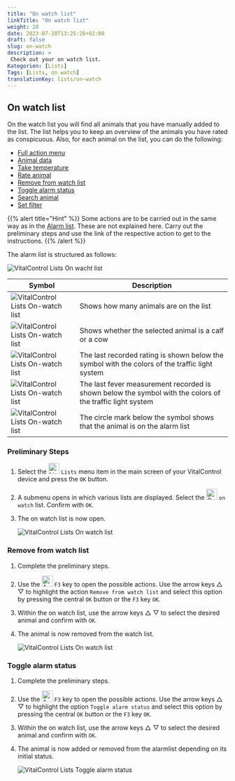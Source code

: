 ```yaml
---
title: "On watch list"
linkTitle: "On watch list"
weight: 20
date: 2023-07-28T13:25:28+02:00
draft: false
slug: on-watch
description: >
 Check out your on watch list.
Kategorien: [Lists]
Tags: [Lists, on watch]
translationKey: lists/on-watch
---
```

## On watch list

On the watch list you will find all animals that you have manually added to the list. The list helps you to keep an overview of the animals you have rated as conspicuous. Also, for each animal on the list, you can do the following:

- [Full action menu](../alarm/#full-action-menu)
- [Animal data](../alarm/#animal-data)
- [Take temperature](../alarm/#take-temperature)
- [Rate animal](../alarm/#rate-animal)
- [Remove from watch list](#remove-from-watch-list)
- [Toggle alarm status](#toggle-alarm-status)
- [Search animal](../alarm/#search-animal)
- [Set filter](../alarm/#set-filter)

{{% alert title="Hint" %}}
Some actions are to be carried out in the same way as in the [Alarm list](../alarm). These are not explained here. Carry out the preliminary steps and use the link of the respective action to get to the instructions.
{{% /alert %}}

The alarm list is structured as follows:

   ![VitalControl Lists On wacht list](../images/onwatchstructure.png "Structure of the on watch list")

|Symbol   | Description
|-------  |----
   ![VitalControl Lists On-watch list](../images/kopf.png "Head") | Shows how many animals are on the list
| ![VitalControl Lists On-watch list](../images/kopf2.png "ID") | Shows whether the selected animal is a calf or a cow
| ![VitalControl Lists On-watch list](../images/auge.png "Rating") | The last recorded rating is shown below the symbol with the colors of the traffic light system
|![VitalControl Lists On-watch list](../images/thermometer.png "Thermometer") | The last fever measurement recorded is shown below the symbol with the colors of the traffic light system
|![VitalControl Lists On-watch list](../images/alarm2.png "Alarm") | The circle mark below the symbol shows that the animal is on the alarm list

### Preliminary Steps

1. Select the <img src="/icons/listen.svg" width="25" align="bottom" alt="Lists" /> `Lists` menu item in the main screen of your VitalControl device and press the `OK` button.

2. A submenu opens in which various lists are displayed. Select the <img src="/icons/onwatch.svg" width="25" align="bottom" alt="On-Watch" /> `on watch` list. Confirm with `OK`.

3. The on watch list is now open.

   ![VitalControl Lists On watch list](../images/firststeps2.png "Preliminary Steps")

### Remove from watch list

1. Complete the preliminary steps.

2. Use the <img src="/icons/animalhistorysettings.svg" width="25" align="bottom" alt="Actions" /> `F3` key to open the possible actions. Use the arrow keys △ ▽ to highlight the action `Remove from watch list` and select this option by pressing the central `OK` button or the `F3` key `OK`.

3. Within the on watch list, use the arrow keys △ ▽ to select the desired animal and confirm with `OK`.

4. The animal is now removed from the watch list.

   ![VitalControl Lists On watch list](../images/remove.png "Remove from watch list")

### Toggle alarm status

1. Complete the preliminary steps.

2. Use the <img src="/icons/animalhistorysettings.svg" width="25" align="bottom" alt="Actions" /> `F3` key to open the possible actions. Use the arrow keys △ ▽ to highlight the option `Toggle alarm status` and select this option by pressing the central `OK` button or the `F3` key `OK`.

3. Within the on watch list, use the arrow keys △ ▽ to select the desired animal and confirm with `OK`.

4. The animal is now added or removed from the alarmlist depending on its initial status.

   ![VitalControl Lists Toggle alarm status](../images/alarmstatus.png "Toggle alarm status")
